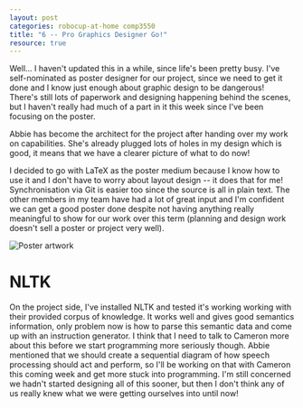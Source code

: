 ```yaml
---
layout: post
categories: robocup-at-home comp3550
title: "6 -- Pro Graphics Designer Go!" 
resource: true
---
```


Well... I haven't updated this in a while, since life's been pretty busy.  I've self-nominated as poster designer for our project, since we need to get it done and I know just enough about graphic design to be dangerous!  There's still lots of paperwork and designing happening behind the scenes, but I haven't really had much of a part in it this week since I've been focusing on the poster.

Abbie has become the architect for the project after handing over my work on capabilities.  She's already plugged lots of holes in my design which is good, it means that we have a clearer picture of what to do now!

I decided to go with LaTeX as the poster medium because I know how to use it and I don't have to worry about layout design -- it does that for me!  Synchronisation via Git is easier too since the source is all in plain text.  The other members in my team have had a lot of great input and I'm confident we can get a good poster done despite not having anything really meaningful to show for our work over this term (planning and design work doesn't sell a poster or project very well).

![Poster artwork]({{site.baseurl}}/assets/images/poster1.jpg)


# NLTK
On the project side, I've installed NLTK and tested it's working working with their provided corpus of knowledge.  It works well and gives good semantics information, only problem now is how to parse this semantic data and come up with an instruction generator.  I think that I need to talk to Cameron more about this before we start programming more seriously though.  Abbie mentioned that we should create a sequential diagram of how speech processing should act and perform, so I'll be working on that with Cameron this coming week and get more stuck into programming.  I'm still concerned we hadn't started designing all of this sooner, but then I don't think any of us really knew what we were getting ourselves into until now!